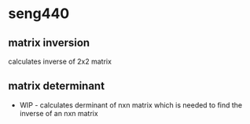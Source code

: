 # seng440


## matrix inversion
calculates inverse of 2x2 matrix 

## matrix determinant
 - WIP - 
 calculates derminant of nxn matrix which is needed to find the inverse of an nxn matrix

